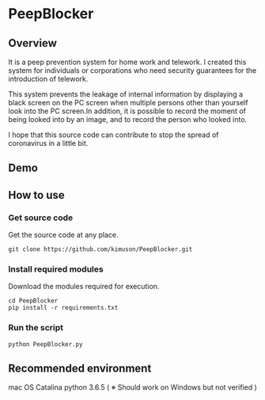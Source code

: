 # PeepBlocker
## Overview
It is a peep prevention system for home work and telework.
I created this system for individuals or corporations who need security guarantees for the introduction of telework.

This system prevents the leakage of internal information by displaying a black screen on the PC screen when multiple persons other than yourself look into the PC screen.In addition, it is possible to record the moment of being looked into by an image, and to record the person who looked into.

I hope that this source code can contribute to stop the spread of coronavirus in a little bit.


## Demo


## How to use
### Get source code
Get the source code at any place.

```
git clone https://github.com/kimuson/PeepBlocker.git
```

### Install required modules
Download the modules required for execution.

```
cd PeepBlocker
pip install -r requirements.txt
```

### Run the script

```
python PeepBlocker.py
```

## Recommended environment
mac OS Catalina
python 3.6.5
( ※ Should work on Windows but not verified )




